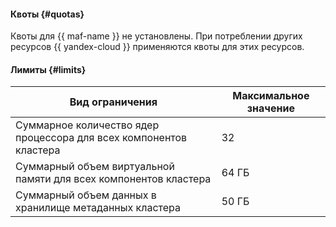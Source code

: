 #### Квоты {#quotas}

Квоты для {{ maf-name }} не установлены. При потреблении других ресурсов {{ yandex-cloud }} применяются квоты для этих ресурсов.

#### Лимиты {#limits}

Вид ограничения | Максимальное значение
--- | ---
Суммарное количество ядер процессора для всех компонентов кластера | 32
Суммарный объем виртуальной памяти для всех компонентов кластера | 64 ГБ
Суммарный объем данных в хранилище метаданных кластера | 50 ГБ
